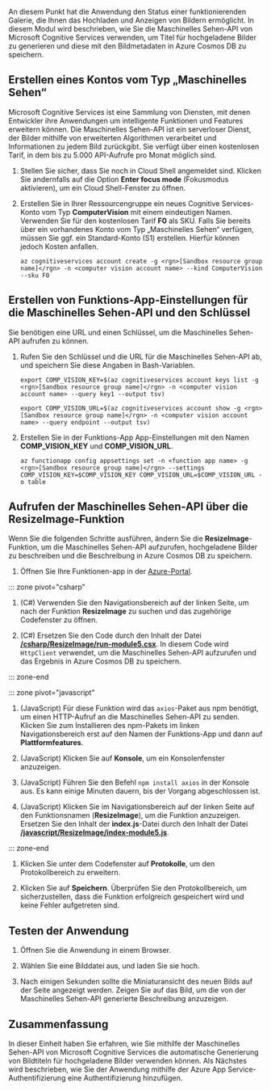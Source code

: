 An diesem Punkt hat die Anwendung den Status einer funktionierenden Galerie, die Ihnen das Hochladen und Anzeigen von Bildern ermöglicht. In diesem Modul wird beschrieben, wie Sie die Maschinelles Sehen-API von Microsoft Cognitive Services verwenden, um Titel für hochgeladene Bilder zu generieren und diese mit den Bildmetadaten in Azure Cosmos DB zu speichern.

## <a name="create-a-computer-vision-account"></a>Erstellen eines Kontos vom Typ „Maschinelles Sehen“

Microsoft Cognitive Services ist eine Sammlung von Diensten, mit denen Entwickler ihre Anwendungen um intelligente Funktionen und Features erweitern können. Die Maschinelles Sehen-API ist ein serverloser Dienst, der Bilder mithilfe von erweiterten Algorithmen verarbeitet und Informationen zu jedem Bild zurückgibt. Sie verfügt über einen kostenlosen Tarif, in dem bis zu 5.000 API-Aufrufe pro Monat möglich sind.

1. Stellen Sie sicher, dass Sie noch in Cloud Shell angemeldet sind. Klicken Sie andernfalls auf die Option **Enter focus mode** (Fokusmodus aktivieren), um ein Cloud Shell-Fenster zu öffnen. 

1. Erstellen Sie in Ihrer Ressourcengruppe ein neues Cognitive Services-Konto vom Typ **ComputerVision** mit einem eindeutigen Namen. Verwenden Sie für den kostenlosen Tarif **F0** als SKU. Falls Sie bereits über ein vorhandenes Konto vom Typ „Maschinelles Sehen“ verfügen, müssen Sie ggf. ein Standard-Konto (S1) erstellen. Hierfür können jedoch Kosten anfallen.

    ```azurecli
    az cognitiveservices account create -g <rgn>[Sandbox resource group name]</rgn> -n <computer vision account name> --kind ComputerVision --sku F0
    ```


## <a name="create-function-app-settings-for-computer-vision-url-and-key"></a>Erstellen von Funktions-App-Einstellungen für die Maschinelles Sehen-API und den Schlüssel

Sie benötigen eine URL und einen Schlüssel, um die Maschinelles Sehen-API aufrufen zu können.

1. Rufen Sie den Schlüssel und die URL für die Maschinelles Sehen-API ab, und speichern Sie diese Angaben in Bash-Variablen.

    ```azurecli
    export COMP_VISION_KEY=$(az cognitiveservices account keys list -g <rgn>[Sandbox resource group name]</rgn> -n <computer vision account name> --query key1 --output tsv)
    ```
    ```azurecli
    export COMP_VISION_URL=$(az cognitiveservices account show -g <rgn>[Sandbox resource group name]</rgn> -n <computer vision account name> --query endpoint --output tsv)
    ```

1. Erstellen Sie in der Funktions-App App-Einstellungen mit den Namen **COMP_VISION_KEY** und **COMP_VISION_URL**.

    ```azurecli
    az functionapp config appsettings set -n <function app name> -g <rgn>[Sandbox resource group name]</rgn> --settings COMP_VISION_KEY=$COMP_VISION_KEY COMP_VISION_URL=$COMP_VISION_URL -o table
    ```

## <a name="call-the-computer-vision-api-from-the-resizeimage-function"></a>Aufrufen der Maschinelles Sehen-API über die ResizeImage-Funktion

Wenn Sie die folgenden Schritte ausführen, ändern Sie die **ResizeImage**-Funktion, um die Maschinelles Sehen-API aufzurufen, hochgeladene Bilder zu beschreiben und die Beschreibung in Azure Cosmos DB zu speichern.

1. Öffnen Sie Ihre Funktionen-app in der [Azure-Portal](https://portal.azure.com/?azure-portal=true).

::: zone pivot="csharp"

1. (C#) Verwenden Sie den Navigationsbereich auf der linken Seite, um nach der Funktion **ResizeImage** zu suchen und das zugehörige Codefenster zu öffnen.

1. (C#) Ersetzen Sie den Code durch den Inhalt der Datei [**/csharp/ResizeImage/run-module5.csx**](https://raw.githubusercontent.com/Azure-Samples/functions-first-serverless-web-application/master/csharp/ResizeImage/run-module5.csx). In diesem Code wird `HttpClient` verwendet, um die Maschinelles Sehen-API aufzurufen und das Ergebnis in Azure Cosmos DB zu speichern.

::: zone-end

::: zone pivot="javascript"

1. (JavaScript) Für diese Funktion wird das `axios`-Paket aus npm benötigt, um einen HTTP-Aufruf an die Maschinelles Sehen-API zu senden. Klicken Sie zum Installieren des npm-Pakets im linken Navigationsbereich erst auf den Namen der Funktions-App und dann auf **Plattformfeatures**.

1. (JavaScript) Klicken Sie auf **Konsole**, um ein Konsolenfenster anzuzeigen.

1. (JavaScript) Führen Sie den Befehl `npm install axios` in der Konsole aus. Es kann einige Minuten dauern, bis der Vorgang abgeschlossen ist.

1. (JavaScript) Klicken Sie im Navigationsbereich auf der linken Seite auf den Funktionsnamen (**ResizeImage**), um die Funktion anzuzeigen. Ersetzen Sie den Inhalt der **index.js**-Datei durch den Inhalt der Datei [**/javascript/ResizeImage/index-module5.js**](https://raw.githubusercontent.com/Azure-Samples/functions-first-serverless-web-application/master/javascript/ResizeImage/index-module5.js).

::: zone-end

1. Klicken Sie unter dem Codefenster auf **Protokolle**, um den Protokollbereich zu erweitern.

1. Klicken Sie auf **Speichern**. Überprüfen Sie den Protokollbereich, um sicherzustellen, dass die Funktion erfolgreich gespeichert wird und keine Fehler aufgetreten sind.

## <a name="test-the-application"></a>Testen der Anwendung

1. Öffnen Sie die Anwendung in einem Browser.

1. Wählen Sie eine Bilddatei aus, und laden Sie sie hoch.

1. Nach einigen Sekunden sollte die Miniaturansicht des neuen Bilds auf der Seite angezeigt werden. Zeigen Sie auf das Bild, um die von der Maschinelles Sehen-API generierte Beschreibung anzuzeigen.

## <a name="summary"></a>Zusammenfassung

In dieser Einheit haben Sie erfahren, wie Sie mithilfe der Maschinelles Sehen-API von Microsoft Cognitive Services die automatische Generierung von Bildtiteln für hochgeladene Bilder verwenden können. Als Nächstes wird beschrieben, wie Sie der Anwendung mithilfe der Azure App Service-Authentifizierung eine Authentifizierung hinzufügen.